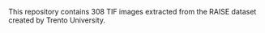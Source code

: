 This repository contains 308 TIF images extracted from the RAISE dataset created by Trento University.




